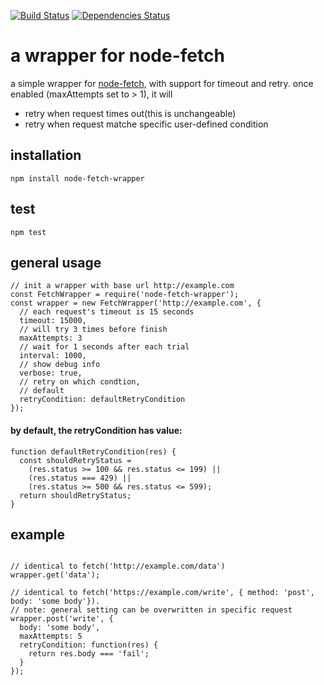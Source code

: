 [![Build Status](https://travis-ci.org/codehubio/node-fetch-wrapper.svg?branch=master)](https://travis-ci.org/codehubio/node-fetch-wrapper)
[![Dependencies Status](https://david-dm.org/codehubio/node-fetch-wrapper/status.png)](https://david-dm.org/codehubio/node-fetch-wrapper)
# a wrapper for node-fetch

a simple wrapper for [node-fetch](https://www.npmjs.com/package/node-fetch), with support for timeout and retry. once enabled (maxAttempts set to > 1), it will
  - retry when request times out(this is unchangeable)
  - retry when request matche specific user-defined condition

## installation
```npm install node-fetch-wrapper```

## test
```npm test```
## general usage

```
// init a wrapper with base url http://example.com 
const FetchWrapper = require('node-fetch-wrapper');
const wrapper = new FetchWrapper('http://example.com', {
  // each request's timeout is 15 seconds
  timeout: 15000,
  // will try 3 times before finish
  maxAttempts: 3
  // wait for 1 seconds after each trial
  interval: 1000,
  // show debug info
  verbose: true,
  // retry on which condtion,
  // default
  retryCondition: defaultRetryCondition
});
```
#### by default, the retryCondition has value:
```
function defaultRetryCondition(res) {
  const shouldRetryStatus =
    (res.status >= 100 && res.status <= 199) ||
    (res.status === 429) ||
    (res.status >= 500 && res.status <= 599);
  return shouldRetryStatus;
}
```

## example

```

// identical to fetch('http://example.com/data')
wrapper.get('data');

// identical to fetch('https://example.com/write', { method: 'post', body: 'some body'}).
// note: general setting can be overwritten in specific request
wrapper.post('write', {
  body: 'some body',
  maxAttempts: 5
  retryCondition: function(res) {
    return res.body === 'fail';
  }
});

```
